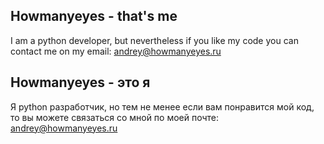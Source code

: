 ## Howmanyeyes - that's me

I am a python developer, but nevertheless if you like my code you can contact me on my email:
andrey@howmanyeyes.ru

## Howmanyeyes - это я 

Я python разработчик, но тем не менее если вам понравится мой код, то вы можете связаться со мной по моей почте:
andrey@howmanyeyes.ru
